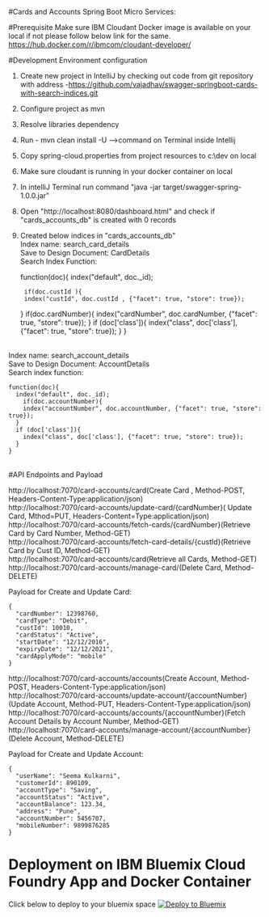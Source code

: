#Cards and Accounts Spring Boot Micro Services:

#Prerequisite
Make sure IBM  Cloudant Docker image is available on your local if not please follow below link for the same.
https://hub.docker.com/r/ibmcom/cloudant-developer/

#Development Environment configuration
1. Create new project in IntelliJ by checking out code from git repository with address -https://github.com/vajadhav/swagger-springboot-cards-with-search-indices.git<BR>
2. Configure project as mvn<BR>
3. Resolve libraries dependency<BR>
4. Run - mvn clean install -U -->command on Terminal inside Intellij<BR>
5. Copy spring-cloud.properties from project resources to c:\dev on local<BR>
6. Make sure cloudant is running in your docker container on local<BR>
7. In intelliJ Terminal run command "java -jar target/swagger-spring-1.0.0.jar"<BR>
8. Open "http://localhost:8080/dashboard.html" and check if "cards_accounts_db" is created with 0 records<BR>
9. Created below indices in "cards_accounts_db"<BR>
   Index name: search_card_details<BR>
   Save to Design Document: CardDetails<BR>
   Search Index Function:<BR>

   function(doc){
      index("default", doc._id);

        if(doc.custId ){
        index("custId", doc.custId , {"facet": true, "store": true});
      }
      if(doc.cardNumber){
        index("cardNumber", doc.cardNumber, {"facet": true, "store": true});
      }
      if (doc['class']){
        index("class", doc['class'], {"facet": true, "store": true});
      }
    }
<BR>
    Index name: search_account_details<BR>
    Save to Design Document: AccountDetails<BR>
    Search index function:<BR>

    function(doc){
      index("default", doc._id);
        if(doc.accountNumber){
        index("accountNumber", doc.accountNumber, {"facet": true, "store": true});
      }
      if (doc['class']){
        index("class", doc['class'], {"facet": true, "store": true});
      }
    }
<BR>
#API Endpoints and Payload

http://localhost:7070/card-accounts/card(Create Card , Method-POST, Headers-Content-Type:application/json)<BR>
http://localhost:7070/card-accounts/update-card/{cardNumber}( Update Card, Mthod=PUT, Headers-Content=Type:application/json)<BR>
http://localhost:7070/card-accounts/fetch-cards/{cardNumber}(Retrieve Card by Card Number, Method-GET)<BR>
http://localhost:7070/card-accounts/fetch-card-details/{custId}(Retrieve Card by Cust ID, Method-GET)<BR>
http://localhost:7070/card-accounts/card(Retrieve all Cards, Method-GET)<BR>
http://localhost:7070/card-accounts/manage-card/(Delete Card, Method-DELETE)<BR>

Payload for Create and Update Card:<BR>

    {
      "cardNumber": 12398760,
      "cardType": "Debit",
      "custId": 10010,
      "cardStatus": "Active",
      "startDate": "12/12/2016",
      "expiryDate": "12/12/2021",
      "cardApplyMode": "mobile"
    }

http://localhost:7070/card-accounts/accounts(Create Account, Method-POST, Headers-Content-Type:application/json)<BR>
http://localhost:7070/card-accounts/update-account/{accountNumber}(Update Account, Method-PUT, Headers-Content-Type:application/json)<BR>
http://localhost:7070/card-accounts/accounts/{accountNumber}(Fetch Account Details by Account Number, Method-GET)<BR>
http://localhost:7070/card-accounts/manage-account/{accountNumber}(Delete Account, Method-DELETE)<BR>

Payload for Create and Update Account:<BR>

    {
      "userName": "Seema Kulkarni",
      "customerId": 890109,
      "accountType": "Saving",
      "accountStatus": "Active",
      "accountBalance": 123.34,
      "address": "Pune",
      "accountNumber": 5456707,
      "mobileNumber": 9899876285
    }

# Deployment on IBM Bluemix Cloud Foundry App and Docker Container

Click below to deploy to your bluemix space
[![Deploy to Bluemix](https://bluemix.net/deploy/button.png)](https://bluemix.net/deploy)